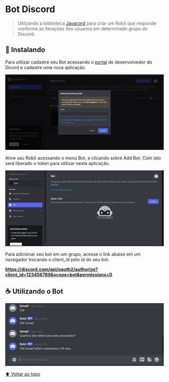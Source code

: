# Bot Discord

> Utilizando a bilblioteca [Javacord](https://javacord.org/) para criar um Robô que responde conforme as iterações dos usuarios em determinado grupo do Discord.

## 🚀 Instalando 

Para utilizar cadastre seu Bot acessando o [portal](https://discord.com/developers/) de desenvolvedor do Dicord e cadastre uma nova aplicação.

<img src="portalDiscord.png" alt="portal desenvolvedor Discord">

Ative seu Robô acessando o menu Bot, e clicando sobre Add Bot. Com isto será liberado o token para utilizar nesta aplicação.

<img src="vidaAoBot.png" alt="Dando vida ao robô">

Para adicionar seu bot em um grupo, acesse o link abaixo em um navegador trocando o client_id pelo id do seu bot.

<b>https://discord.com/api/oauth2/authorize?client_id=123456789&scope=bot&permissions=0</b>

## ☕ Utilizando o Bot


<img src="exemplo.png" alt="Exmplo da utilização">

[⬆ Voltar ao topo](#Bot-Discord)<br>